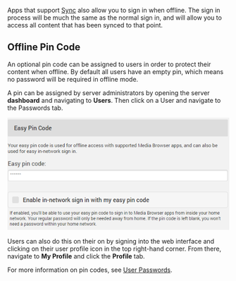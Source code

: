 Apps that support [Sync](Sync) also allow you to sign in when offline. The sign in process will be much the same as the normal sign in, and will allow you to access all content that has been synced to that point.

## Offline Pin Code

An optional pin code can be assigned to users in order to protect their content when offline. By default all users have an empty pin, which means no password will be required in offline mode.

A pin can be assigned by server administrators by opening the server **dashboard** and navigating to **Users**. Then click on a User and navigate to the Passwords tab.

![](images/server/users12.png)

Users can also do this on their on by signing into the web interface and clicking on their user profile icon in the top right-hand corner. From there, navigate to **My Profile** and click the **Profile** tab.

For more information on pin codes, see [User Passwords](Passwords). 
